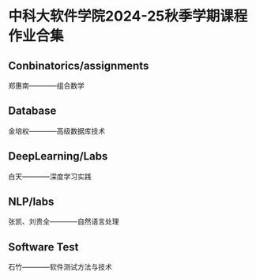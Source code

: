 # 中科大软件学院2024-25秋季学期课程作业合集

## Conbinatorics/assignments

郑惠南————组合数学


## Database

金培权————高级数据库技术


## DeepLearning/Labs

白天————深度学习实践


## NLP/labs

张凯、刘贵全————自然语言处理


## Software Test

石竹————软件测试方法与技术
